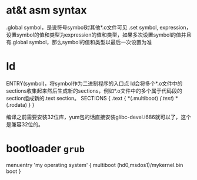 # at&t asm syntax

.global symbol，是说符号symbol对其他*.o文件可见
.set symbol, expression，设置symbol的值和类型为expression的值和类型，如果多次设置symbol的值并且有.global symbol，那么symbol的值和类型以最后一次设置为准

# ld

ENTRY(symbol)，将symbol作为二进制程序的入口点
ld会将多个*.o文件中的sections收集起来然后生成新的sections，例如*.o文件中的多个属于代码段的section组成新的.text section。
SECTIONS
{
  .text
  {
     *(.multiboot)
     *(.text*)
     *(.rodata)
  }
}

编译之前需要安装32位库，yum包的话直接安装glibc-devel.i686就可以了，这个是兼容32位的。

# bootloader `grub`

menuentry 'my operating system' {
    multiboot (hd0,msdos1)/mykernel.bin
    boot
}



